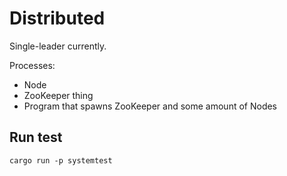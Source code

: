 # Distributed

Single-leader currently.

Processes:
- Node
- ZooKeeper thing
- Program that spawns ZooKeeper and some amount of Nodes

## Run test

~~~console
cargo run -p systemtest
~~~